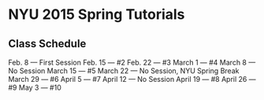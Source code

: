 # NYU 2015 Spring Tutorials

## Class Schedule

Feb. 8 — First Session
Feb. 15 — #2
Feb. 22 — #3
March 1 — #4
March 8 — No Session
March 15 — #5
March 22 — No Session, NYU Spring Break
March 29 — #6
April 5 — #7
April 12 — No Session
April 19 — #8
April 26 — #9
May 3 — #10
